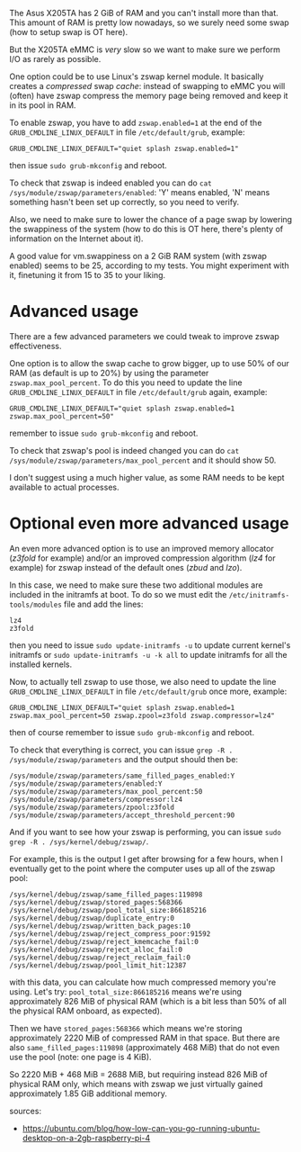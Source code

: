 The Asus X205TA has 2 GiB of RAM and you can't install more than that. This amount of RAM is pretty low nowadays, so we surely need some swap (how to setup swap is OT here).

But the X205TA eMMC is *very* slow so we want to make sure we perform I/O as rarely as possible.

One option could be to use Linux's zswap kernel module. It basically creates a *compressed* swap *cache*: instead of swapping to eMMC you will (often) have zswap compress the memory page being removed and keep it in its pool in RAM.

To enable zswap, you have to add `zswap.enabled=1` at the end of the `GRUB_CMDLINE_LINUX_DEFAULT` in file `/etc/default/grub`, example:

```
GRUB_CMDLINE_LINUX_DEFAULT="quiet splash zswap.enabled=1"
```

then issue `sudo grub-mkconfig` and reboot.

To check that zswap is indeed enabled you can do `cat /sys/module/zswap/parameters/enabled`: 'Y' means enabled, 'N' means something hasn't been set up correctly, so you need to verify.

Also, we need to make sure to lower the chance of a page swap by lowering the swappiness of the system (how to do this is OT here, there's plenty of information on the Internet about it).

A good value for vm.swappiness on a 2 GiB RAM system (with zswap enabled) seems to be 25, according to my tests. You might experiment with it, finetuning it from 15 to 35 to your liking.


Advanced usage
==============

There are a few advanced parameters we could tweak to improve zswap effectiveness.

One option is to allow the swap cache to grow bigger, up to use 50% of our RAM (as default is up to 20%) by using the parameter `zswap.max_pool_percent`. To do this you need to update the line `GRUB_CMDLINE_LINUX_DEFAULT` in file `/etc/default/grub` again, example:

```
GRUB_CMDLINE_LINUX_DEFAULT="quiet splash zswap.enabled=1 zswap.max_pool_percent=50"
```

remember to issue `sudo grub-mkconfig` and reboot.

To check that zswap's pool is indeed changed you can do `cat /sys/module/zswap/parameters/max_pool_percent` and it should show 50.

I don't suggest using a much higher value, as some RAM needs to be kept available to actual processes.


Optional even more advanced usage
=================================

An even more advanced option is to use an improved memory allocator (*z3fold* for example) and/or an improved compression algorithm (*lz4* for example) for zswap instead of the default ones (*zbud* and *lzo*).

In this case, we need to make sure these two additional modules are included in the initramfs at boot. To do so we must edit the `/etc/initramfs-tools/modules` file and add the lines:

```
lz4
z3fold
```

then you need to issue `sudo update-initramfs -u` to update current kernel's initramfs or `sudo update-initramfs -u -k all` to update initramfs for all the installed kernels.

Now, to actually tell zswap to use those, we also need to update the line `GRUB_CMDLINE_LINUX_DEFAULT` in file `/etc/default/grub` once more, example:

```
GRUB_CMDLINE_LINUX_DEFAULT="quiet splash zswap.enabled=1 zswap.max_pool_percent=50 zswap.zpool=z3fold zswap.compressor=lz4"
```

then of course remember to issue `sudo grub-mkconfig` and reboot.

To check that everything is correct, you can issue `grep -R . /sys/module/zswap/parameters` and the output should then be:

```
/sys/module/zswap/parameters/same_filled_pages_enabled:Y
/sys/module/zswap/parameters/enabled:Y
/sys/module/zswap/parameters/max_pool_percent:50
/sys/module/zswap/parameters/compressor:lz4
/sys/module/zswap/parameters/zpool:z3fold
/sys/module/zswap/parameters/accept_threshold_percent:90
```

And if you want to see how your zswap is performing, you can issue `sudo grep -R . /sys/kernel/debug/zswap/`.

For example, this is the output I get after browsing for a few hours, when I eventually get to the point where the computer uses up all of the zswap pool:

```
/sys/kernel/debug/zswap/same_filled_pages:119898
/sys/kernel/debug/zswap/stored_pages:568366
/sys/kernel/debug/zswap/pool_total_size:866185216
/sys/kernel/debug/zswap/duplicate_entry:0
/sys/kernel/debug/zswap/written_back_pages:10
/sys/kernel/debug/zswap/reject_compress_poor:91592
/sys/kernel/debug/zswap/reject_kmemcache_fail:0
/sys/kernel/debug/zswap/reject_alloc_fail:0
/sys/kernel/debug/zswap/reject_reclaim_fail:0
/sys/kernel/debug/zswap/pool_limit_hit:12387
```

with this data, you can calculate how much compressed memory you're using. Let's try: `pool_total_size:866185216` means we're using approximately 826 MiB of physical RAM (which is a bit less than 50% of all the physical RAM onboard, as expected).

Then we have `stored_pages:568366` which means we're storing approximately 2220 MiB of compressed RAM in that space. But there are also `same_filled_pages:119898` (approximately 468 MiB) that do not even use the pool (note: one page is 4 KiB).

So 2220 MiB + 468 MiB = 2688 MiB, but requiring instead 826 MiB of physical RAM only, which means with zswap we just virtually gained approximately 1.85 GiB additional memory.


sources:
 - https://ubuntu.com/blog/how-low-can-you-go-running-ubuntu-desktop-on-a-2gb-raspberry-pi-4

